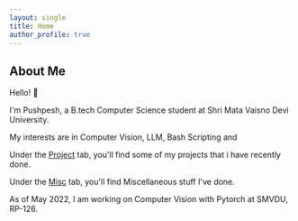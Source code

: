 ```yaml
---
layout: single
title: Home
author_profile: true
---
```


<a rel="me" href="/"></a>

## About Me

Hello! :wave:

I'm Pushpesh, a B.tech Computer Science student at Shri Mata Vaisno Devi University.

My interests are in Computer Vision, LLM, Bash Scripting and 

Under the [Project](projects/) tab, you'll find some of my projects that i have recently done.

Under the [Misc](exp/) tab, you'll find Miscellaneous stuff I've done.

As of May 2022, I am working on Computer Vision with Pytorch at SMVDU, RP-126.
